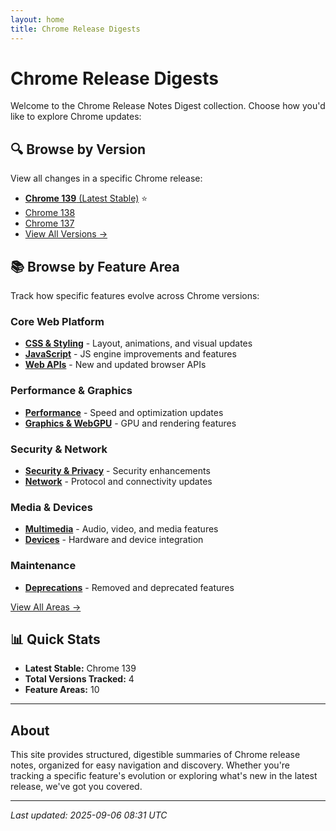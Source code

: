 ```yaml
---
layout: home
title: Chrome Release Digests
---
```


# Chrome Release Digests

Welcome to the Chrome Release Notes Digest collection. Choose how you'd like to explore Chrome updates:

## 🔍 Browse by Version
View all changes in a specific Chrome release:

- [**Chrome 139** (Latest Stable)](/versions/chrome-139/) ⭐
- [Chrome 138](/versions/chrome-138/)
- [Chrome 137](/versions/chrome-137/)
- [View All Versions →](/versions/)

## 📚 Browse by Feature Area
Track how specific features evolve across Chrome versions:

### Core Web Platform
- [**CSS & Styling**](/areas/css/) - Layout, animations, and visual updates
- [**JavaScript**](/areas/javascript/) - JS engine improvements and features
- [**Web APIs**](/areas/webapi/) - New and updated browser APIs

### Performance & Graphics
- [**Performance**](/areas/performance/) - Speed and optimization updates
- [**Graphics & WebGPU**](/areas/graphics-webgpu/) - GPU and rendering features

### Security & Network
- [**Security & Privacy**](/areas/security-privacy/) - Security enhancements
- [**Network**](/areas/network/) - Protocol and connectivity updates

### Media & Devices
- [**Multimedia**](/areas/multimedia/) - Audio, video, and media features
- [**Devices**](/areas/devices/) - Hardware and device integration

### Maintenance
- [**Deprecations**](/areas/deprecation/) - Removed and deprecated features

[View All Areas →](/areas/)

## 📊 Quick Stats

- **Latest Stable:** Chrome 139
- **Total Versions Tracked:** 4
- **Feature Areas:** 10

---

## About

This site provides structured, digestible summaries of Chrome release notes, organized for easy navigation and discovery. Whether you're tracking a specific feature's evolution or exploring what's new in the latest release, we've got you covered.

---

*Last updated: 2025-09-06 08:31 UTC*
